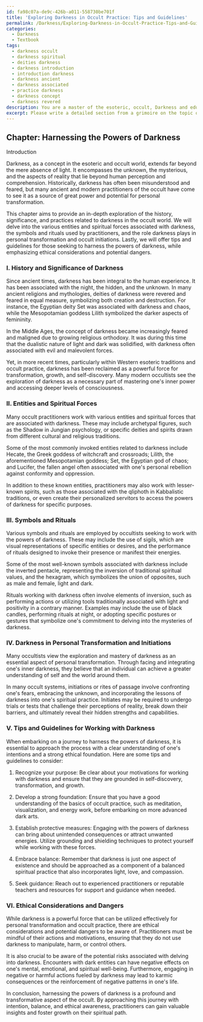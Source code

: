 ```yaml
---
id: fa98c07a-de9c-426b-a011-558730be701f
title: 'Exploring Darkness in Occult Practice: Tips and Guidelines'
permalink: /Darkness/Exploring-Darkness-in-Occult-Practice-Tips-and-Guidelines/
categories:
  - Darkness
  - Textbook
tags:
  - darkness occult
  - darkness spiritual
  - deities darkness
  - darkness introduction
  - introduction darkness
  - darkness ancient
  - darkness associated
  - practice darkness
  - darkness concept
  - darkness revered
description: You are a master of the esoteric, occult, Darkness and education, you have written many textbooks on the subject in ways that provide students with rich and deep understanding of the subject. You are being asked to write textbook-like sections on a topic and you do it with full context, explainability, and reliability in accuracy to the true facts of the topic at hand, in a textbook style that a student would easily be able to learn from, in a rich, engaging, and contextual way. Always include relevant context (such as formulas and history), related concepts, and in a way that someone can gain deep insights from.
excerpt: Please write a detailed section from a grimoire on the topic of Darkness, delving into its history, significance, and practices in the occult world. Discuss the various entities and spiritual forces associated with darkness, symbols and rituals that practitioners use to work with darkness, and the role darkness plays in personal transformation and occult initiations. Include tips and guidelines for students seeking to harness the powers of darkness, while also highlighting the ethical considerations and potential dangers involved.
---
```

## Chapter: Harnessing the Powers of Darkness

Introduction

Darkness, as a concept in the esoteric and occult world, extends far beyond the mere absence of light. It encompasses the unknown, the mysterious, and the aspects of reality that lie beyond human perception and comprehension. Historically, darkness has often been misunderstood and feared, but many ancient and modern practitioners of the occult have come to see it as a source of great power and potential for personal transformation.

This chapter aims to provide an in-depth exploration of the history, significance, and practices related to darkness in the occult world. We will delve into the various entities and spiritual forces associated with darkness, the symbols and rituals used by practitioners, and the role darkness plays in personal transformation and occult initiations. Lastly, we will offer tips and guidelines for those seeking to harness the powers of darkness, while emphasizing ethical considerations and potential dangers.

### I. History and Significance of Darkness

Since ancient times, darkness has been integral to the human experience. It has been associated with the night, the hidden, and the unknown. In many ancient religions and mythologies, deities of darkness were revered and feared in equal measure, symbolizing both creation and destruction. For instance, the Egyptian deity Set was associated with darkness and chaos, while the Mesopotamian goddess Lilith symbolized the darker aspects of femininity.

In the Middle Ages, the concept of darkness became increasingly feared and maligned due to growing religious orthodoxy. It was during this time that the dualistic nature of light and dark was solidified, with darkness often associated with evil and malevolent forces.

Yet, in more recent times, particularly within Western esoteric traditions and occult practice, darkness has been reclaimed as a powerful force for transformation, growth, and self-discovery. Many modern occultists see the exploration of darkness as a necessary part of mastering one's inner power and accessing deeper levels of consciousness.

### II. Entities and Spiritual Forces

Many occult practitioners work with various entities and spiritual forces that are associated with darkness. These may include archetypal figures, such as the Shadow in Jungian psychology, or specific deities and spirits drawn from different cultural and religious traditions.

Some of the most commonly invoked entities related to darkness include Hecate, the Greek goddess of witchcraft and crossroads; Lilith, the aforementioned Mesopotamian goddess; Set, the Egyptian god of chaos; and Lucifer, the fallen angel often associated with one's personal rebellion against conformity and oppression.

In addition to these known entities, practitioners may also work with lesser-known spirits, such as those associated with the qliphoth in Kabbalistic traditions, or even create their personalized servitors to access the powers of darkness for specific purposes.

### III. Symbols and Rituals

Various symbols and rituals are employed by occultists seeking to work with the powers of darkness. These may include the use of sigils, which are visual representations of specific entities or desires, and the performance of rituals designed to invoke their presence or manifest their energies.

Some of the most well-known symbols associated with darkness include the inverted pentacle, representing the inversion of traditional spiritual values, and the hexagram, which symbolizes the union of opposites, such as male and female, light and dark.

Rituals working with darkness often involve elements of inversion, such as performing actions or utilizing tools traditionally associated with light and positivity in a contrary manner. Examples may include the use of black candles, performing rituals at night, or adopting specific postures or gestures that symbolize one's commitment to delving into the mysteries of darkness.

### IV. Darkness in Personal Transformation and Initiations

Many occultists view the exploration and mastery of darkness as an essential aspect of personal transformation. Through facing and integrating one's inner darkness, they believe that an individual can achieve a greater understanding of self and the world around them.

In many occult systems, initiations or rites of passage involve confronting one's fears, embracing the unknown, and incorporating the lessons of darkness into one's spiritual practice. Initiates may be required to undergo trials or tests that challenge their perceptions of reality, break down their barriers, and ultimately reveal their hidden strengths and capabilities.

### V. Tips and Guidelines for Working with Darkness

When embarking on a journey to harness the powers of darkness, it is essential to approach the process with a clear understanding of one's intentions and a strong ethical foundation. Here are some tips and guidelines to consider:

1. Recognize your purpose: Be clear about your motivations for working with darkness and ensure that they are grounded in self-discovery, transformation, and growth.

2. Develop a strong foundation: Ensure that you have a good understanding of the basics of occult practice, such as meditation, visualization, and energy work, before embarking on more advanced dark arts.

3. Establish protective measures: Engaging with the powers of darkness can bring about unintended consequences or attract unwanted energies. Utilize grounding and shielding techniques to protect yourself while working with these forces.

4. Embrace balance: Remember that darkness is just one aspect of existence and should be approached as a component of a balanced spiritual practice that also incorporates light, love, and compassion.

5. Seek guidance: Reach out to experienced practitioners or reputable teachers and resources for support and guidance when needed.

### VI. Ethical Considerations and Dangers

While darkness is a powerful force that can be utilized effectively for personal transformation and occult practice, there are ethical considerations and potential dangers to be aware of. Practitioners must be mindful of their actions and motivations, ensuring that they do not use darkness to manipulate, harm, or control others.

It is also crucial to be aware of the potential risks associated with delving into darkness. Encounters with dark entities can have negative effects on one's mental, emotional, and spiritual well-being. Furthermore, engaging in negative or harmful actions fueled by darkness may lead to karmic consequences or the reinforcement of negative patterns in one's life.

In conclusion, harnessing the powers of darkness is a profound and transformative aspect of the occult. By approaching this journey with intention, balance, and ethical awareness, practitioners can gain valuable insights and foster growth on their spiritual path.
